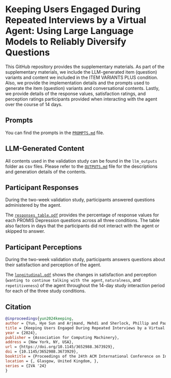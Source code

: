 # Keeping Users Engaged During Repeated Interviews by a Virtual Agent: Using Large Language Models to Reliably Diversify Questions

This GitHub repository provides the supplementary materials.
As part of the supplementary materials, we include the LLM-generated item (question) variants and content we included in the ITEM VARIANTS PLUS condition. Also, we provide the implementation details and the prompts used to generate the item (question) variants and conversational contents. Lastly, we provide details of the response values, satisfaction ratings, and perception ratings participants provided when interacting with the agent over the course of 14 days.

## Prompts

You can find the prompts in the [`PROMPTS.md`](PROMPTS.md) file.

## LLM-Generated Content

All contents used in the validation study can be found in the `llm_outputs` folder as csv files.
Please refer to the [`OUTPUTS.md`](llm_outputs/OUTPUTS.md) file for the descriptions and generation details of the contents.

## Participant Responses

During the two-week validation study, participants answered questions administered by the agent. 

The [`responses_table.pdf`](responses_table.pdf) provides the percentage of response values for each PROMIS Depression questions across all three conditions. The table also factors in days that the participants did not interact with the agent or skipped to answer.

## Participant Perceptions

During the two-week validation study, participants answers questions about their satisfaction and perception of the agent.

The [`longitudinal.pdf`](longitudinal.pdf) shows the changes in satisfaction and perception (`wanting to continue talking with the agent`, `naturalness`, and `repetitiveness`) of the agent throughout the 14-day study interaction period for each of the three study conditions. 

## Citation

```bibtex
@inproceedings{yun2024keeping,
author = {Yun, Hye Sun and Arjmand, Mehdi and Sherlock, Phillip and Paasche-Orlow, Michael and Griffith, James W. and Bickmore, Timothy},
title = {Keeping Users Engaged During Repeated Interviews by a Virtual Agent: Using Large Language Models to Reliably Diversify Questions},
year = {2024},
publisher = {Association for Computing Machinery},
address = {New York, NY, USA},
url = {https://doi.org/10.1145/3652988.3673929},
doi = {10.1145/3652988.3673929},
booktitle = {Proceedings of the 24th ACM International Conference on Intelligent Virtual Agents},
location = {, Glasgow, United Kingdom, },
series = {IVA '24}
}
```